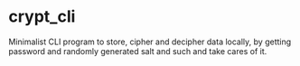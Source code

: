 # crypt_cli
Minimalist CLI program to store, cipher and decipher data locally, by getting password and randomly generated salt and such and take cares of it.
